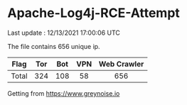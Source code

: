 
# Apache-Log4j-RCE-Attempt

Last update : 12/13/2021 17:00:06 UTC

The file contains 656 unique ip.

| Flag | Tor | Bot | VPN | Web Crawler|
| :---:   | :-: | :-: | :-: | :-: |
| Total | 324 | 108 | 58 | 656 |

Getting from https://www.greynoise.io